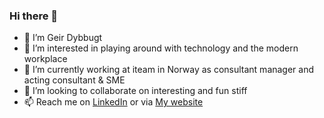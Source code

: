 ### Hi there 👋

- 🥷 I’m Geir Dybbugt
- 👀 I’m interested in playing around with technology and the modern workplace
- 🌱 I’m currently working at iteam in Norway as consultant manager and acting consultant & SME
- 👯 I’m looking to collaborate on interesting and fun stiff
- 📫 Reach me on [LinkedIn](https://www.linkedin.com/in/geirdybbugt/) or via [My website](https://dybbugt.com)
